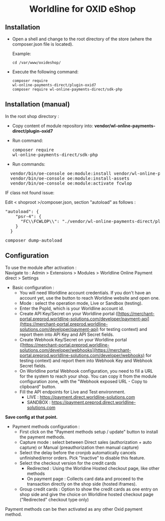 <h1 style="text-align: center">Worldline for OXID eShop</h1>

## Installation

- Open a shell and change to the root directory of the store (where the composer.json file is located).

  Example:

  <code>cd /var/www/oxideshop/</code>


- Execute the following command:

  <code>composer require wl-online-payments-direct/plugin-oxid7</code>  
  <code>composer require wl-online-payments-direct/sdk-php</code>

## Installation (manual)

In the root shop directory :

- Copy content of module repository into: **vendor/wl-online-payments-direct/plugin-oxid7**

- Run command: <pre>composer require wl-online-payments-direct/sdk-php</pre>

- Run commands:
<pre>
  vendor/bin/oe-console oe:module:install vendor/wl-online-payments-direct/plugin-oxid7
  vendor/bin/oe-console oe:module:install-assets
  vendor/bin/oe-console oe:module:activate fcwlop
</pre>

IF class not found issue:

Edit < shoproot >/composer.json, section "autoload" as follows :
  <pre>"autoload": {
    "psr-4": {
      "FC\\FCWLOP\\": "./vendor/wl-online-payments-direct/plugin-oxid7"
    }
  }</pre>
<pre>composer dump-autoload</pre>

## Configuration
To use the module after activation : \
Navigate to : Admin > Extensions > Modules > Worldline Online Payment direct > Settings

- Basic configuration :
  - You will need Worldline account credentials. If you don't have an account yet, use the button to reach Worldine website and open one. 
  - Mode : select the operation mode, Live or Sandbox (testing).
  - Enter the PspId, which is your Worldline account id.
  - Create API Key/Secret on your Worldline portal ([https://merchant-portal.preprod.worldline-solutions.com/developer/payment-api](https://merchant-portal.preprod.worldline-solutions.com/developer/payment-api) for testing context) and report them into API Key and API Secret fields.
  - Create Webhook Key/Secret on your Worldline portal ([https://merchant-portal.preprod.worldline-solutions.com/developer/webhooks](https://merchant-portal.preprod.worldline-solutions.com/developer/webhooks) for testing context) and report them into Webhook Key and Webhook Secret fields.
  - On Worldline portal Webhook configuration, you need to fill a URL for the system to reach your shop. You can copy it from the module configuration zone, with the "Webhook exposed URL - Copy to clipboard" button.
  - Fill the API endpoints for Live and Test environment.
      - LIVE : https://payment.direct.worldline-solutions.com
      - SANDBOX : https://payment.preprod.direct.worldline-solutions.com

**Save config at that point.**

- Payment methods configuration :
  - First click on the "Payment methods setup / update" button to install the payment methods.
  - Capture mode : select between Direct sales (authorization + auto capture) or Manual (preauthorization then manual capture)
  - Select the delay before the cronjob automatically cancels unfinished/error orders. Pick "Inactive" to disable this feature.
  - Select the checkout version for the credit cards
      - Redirected : Using the Worldine Hosted checkout page, like other methods
      - On payment page : Collects card data and proceed to the transaction directly on the shop side (hosted iframes).
  - Group credit cards : Option to show the credit cards as one entry on shop side and give the choice on Worldline hosted checkout page ("Redirected" checkout type only)


Payment methods can be then activated as any other Oxid payment method.
